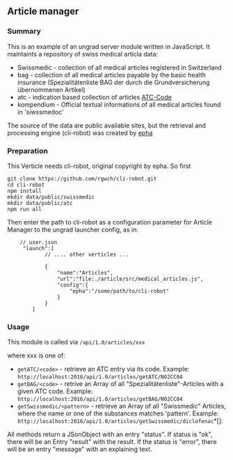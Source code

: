 ## Article manager

### Summary

This is an example of an ungrad server module written in JavaScript. It maintaints a repository of swiss medical articla data:

* Swissmedic - collection of all medical articles registered in Switzerland
* bag - collection of all medical articles payable by the basic health insurance (Spezialitätenliste BAG der durch die Grundversicherung übernommenen Artikel)
* atc - indication based collection of articles [ATC-Code](https://de.wikipedia.org/wiki/Anatomisch-Therapeutisch-Chemisches_Klassifikationssystem)
* kompendium - Official textual informations of all medical articles found in 'siwssmedoc' 

The source of the data are public available sites, but the retrieval and processing engine (cli-robot) was created by [epha](https://www.epha.ch/#/view=intro/state=default/)

### Preparation

This Verticle needs cli-robot, original copyright by epha. So first

    git clone https://github.com/rgwch/cli-robot.git
    cd cli-robot
    npm install
    mkdir data/public/swissmedic
    mkdir data/public/atc
    npm run all
    
Then enter the path to cli-robot as a configuration parameter for Article Manager 
to the ungrad launcher config, as in:
        
        // user.json
         "launch":[
                // .... other verticles ...
                 
                {
                    "name":"Articles",
                    "url":"file:./article/src/medical_articles.js",
                    "config":{
                        "epha":"/some/path/to/cli-robot"
                    }
                }
            ]

### Usage

This module is called via `/api/1.0/articles/xxx`

where xxx is one of:

* `getATC/<code>` - retrieve an ATC entry via its code. Example: `http://localhost:2016/api/1.0/articles/getATC/N02CC04`
* `getBAG/<code>` - retrive an Array of all "Spezialitätenliste"-Articles with a given ATC code. Example: `http://localhost:2016/api/1.0/articles/getBAG/N02CC04`
* `getSwissmedic/<pattern>` - retrieve an Array of all "Swissmedic" Articles, where the name or one of the substances matches 'pattern'. Example: `http://localhost:2016/api/1.0/articles/getSwissmedic/diclofenac`*[]: 

All methods return a JSonObject with an entry "status". If status is "ok", there will be an Entry "result" with the result. If the status is "error", there will be an 
entry "message" with an explaining text.
